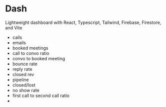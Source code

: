 # Dash

Lightweight dashboard with React, Typescript, Tailwind, Firebase, Firestore, and Vite

- calls
- emails
- booked meetings
- call to convo ratio
- convo to booked meeting
- bounce rate
- reply rate
- closed rev
- pipeline
- closed/lost 
- no show rate
- first call to second call ratio
- 